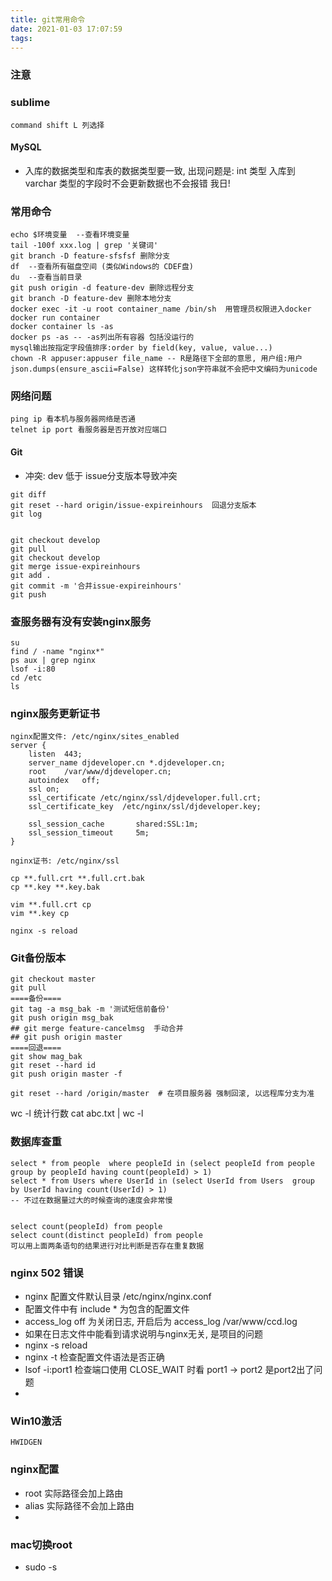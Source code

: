 ```yaml
---
title: git常用命令
date: 2021-01-03 17:07:59
tags:
---
```


### 注意
### sublime
```
command shift L 列选择
```



#### MySQL
- 入库的数据类型和库表的数据类型要一致, 出现问题是: int 类型 入库到 varchar 类型的字段时不会更新数据也不会报错 我日!

### 常用命令
```
echo $环境变量  --查看环境变量
tail -100f xxx.log | grep '关键词'
git branch -D feature-sfsfsf 删除分支
df  --查看所有磁盘空间 (类似Windows的 CDEF盘)
du  --查看当前目录 
git push origin -d feature-dev 删除远程分支
git branch -D feature-dev 删除本地分支
docker exec -it -u root container_name /bin/sh  用管理员权限进入docker
docker run container
docker container ls -as
docker ps -as -- -as列出所有容器 包括没运行的
mysql输出按指定字段值排序:order by field(key, value, value...)
chown -R appuser:appuser file_name -- R是路径下全部的意思, 用户组:用户
json.dumps(ensure_ascii=False) 这样转化json字符串就不会把中文编码为unicode
```

### 网络问题
```
ping ip 看本机与服务器网络是否通
telnet ip port 看服务器是否开放对应端口
```
#### Git
- 冲突: dev 低于 issue分支版本导致冲突
``` 
git diff
git reset --hard origin/issue-expireinhours  回退分支版本
git log


git checkout develop
git pull
git checkout develop
git merge issue-expireinhours 
git add .
git commit -m '合并issue-expireinhours'
git push 
```

### 查服务器有没有安装nginx服务
```
su
find / -name "nginx*"
ps aux | grep nginx
lsof -i:80
cd /etc
ls
```

### nginx服务更新证书
```
nginx配置文件: /etc/nginx/sites_enabled
server {
    listen  443;
    server_name djdeveloper.cn *.djdeveloper.cn;
    root    /var/www/djdeveloper.cn;
    autoindex   off;
    ssl on;
    ssl_certificate /etc/nginx/ssl/djdeveloper.full.crt;
    ssl_certificate_key  /etc/nginx/ssl/djdeveloper.key;
    
    ssl_session_cache       shared:SSL:1m;
    ssl_session_timeout     5m;
}

nginx证书: /etc/nginx/ssl

cp **.full.crt **.full.crt.bak
cp **.key **.key.bak

vim **.full.crt cp
vim **.key cp

nginx -s reload
```

### Git备份版本
```
git checkout master
git pull
====备份====
git tag -a msg_bak -m '测试短信前备份'
git push origin msg_bak
## git merge feature-cancelmsg  手动合并
## git push origin master 
====回退====
git show mag_bak
git reset --hard id
git push origin master -f

git reset --hard /origin/master  # 在项目服务器 强制回滚, 以远程库分支为准
```

wc -l 统计行数 cat abc.txt | wc -l


### 数据库查重
```mysql
select * from people  where peopleId in (select peopleId from people group by peopleId having count(peopleId) > 1)  
select * from Users where UserId in (select UserId from Users  group by UserId having count(UserId) > 1)  
-- 不过在数据量过大的时候查询的速度会非常慢


select count(peopleId) from people 
select count(distinct peopleId) from people  
可以用上面两条语句的结果进行对比判断是否存在重复数据
```

### nginx 502 错误
- nginx 配置文件默认目录 /etc/nginx/nginx.conf
- 配置文件中有 include * 为包含的配置文件
- access_log off 为关闭日志, 开启后为 access_log /var/www/ccd.log
- 如果在日志文件中能看到请求说明与nginx无关, 是项目的问题
- nginx -s reload
- nginx -t 检查配置文件语法是否正确
- lsof -i:port1 检查端口使用 CLOSE_WAIT 时看 port1 -> port2 是port2出了问题 
- 

### Win10激活
```
HWIDGEN
```

### nginx配置
- root 实际路径会加上路由
- alias 实际路径不会加上路由
- 

### mac切换root
- sudo -s